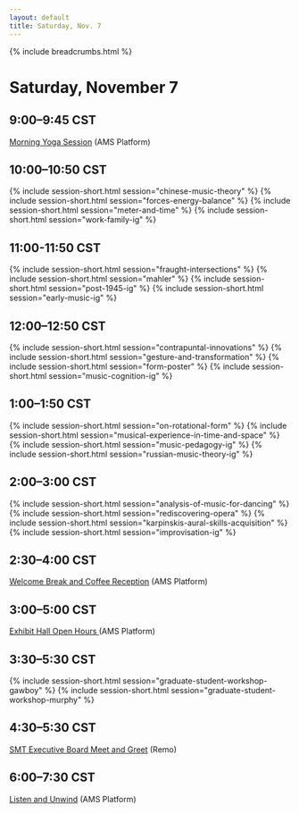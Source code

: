 ```yaml
---
layout: default
title: Saturday, Nov. 7
---
```


{% include breadcrumbs.html %}


# Saturday, November 7


## 9:00–9:45 CST
<p class="non-session"><a href="https://ams2020.pathable.co/meetings/virtual/qRThe8fTsvZPjcHhz">Morning Yoga Session</a><span> (AMS Platform)</span></p>

## 10:00–10:50 CST
{% include session-short.html session="chinese-music-theory" %}
{% include session-short.html session="forces-energy-balance" %}
{% include session-short.html session="meter-and-time" %}
{% include session-short.html session="work-family-ig" %}

## 11:00-11:50 CST
{% include session-short.html session="fraught-intersections" %}
{% include session-short.html session="mahler" %}
{% include session-short.html session="post-1945-ig" %}
{% include session-short.html session="early-music-ig" %}

## 12:00–12:50 CST
{% include session-short.html session="contrapuntal-innovations" %}
{% include session-short.html session="gesture-and-transformation" %}
{% include session-short.html session="form-poster" %}
{% include session-short.html session="music-cognition-ig" %}

## 1:00–1:50 CST
{% include session-short.html session="on-rotational-form" %}
{% include session-short.html session="musical-experience-in-time-and-space" %}
{% include session-short.html session="music-pedagogy-ig" %}
{% include session-short.html session="russian-music-theory-ig" %}

## 2:00–3:00 CST
{% include session-short.html session="analysis-of-music-for-dancing" %}
{% include session-short.html session="rediscovering-opera" %}
{% include session-short.html session="karpinskis-aural-skills-acquisition" %}
{% include session-short.html session="improvisation-ig" %}

## 2:30–4:00 CST
<p class="non-session"><a href="https://ams2020.pathable.co/meetings/waWzzQDJuBK7kgGwk">Welcome Break and Coffee Reception</a><span> (AMS Platform)</span></p>

## 3:00–5:00 CST
<p class="non-session"><a href="https://ams2020.pathable.co/trade-show/organizations">Exhibit Hall Open Hours </a><span>(AMS Platform)</span></p>

## 3:30–5:30 CST
{% include session-short.html session="graduate-student-workshop-gawboy" %}
{% include session-short.html session="graduate-student-workshop-murphy" %}

## 4:30–5:30 CST
<p class="non-session"><a href="https://live.remo.co/e/smt-executive-board-meet-and-gre">SMT Executive Board Meet and Greet</a><span> (Remo)</span></p>

## 6:00–7:30 CST
<p class="non-session"><a href="https://ams2020.pathable.co/meetings/virtual/ar4nSYcqyn84Z6k97">Listen and Unwind</a><span> (AMS Platform)</span></p>





